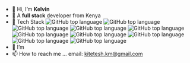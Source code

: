 - 👋 Hi, I’m **Kelvin**
- 👀 A __full stack__ developer from Kenya
- 🌱 Tech Stack ![GitHub top language](https://img.shields.io/static/v1?label=&message=JavaScript&color=yellow) ![GitHub top language](https://img.shields.io/static/v1?label=&message=HTML&color=red) ![GitHub top language](https://img.shields.io/static/v1?label=&message=REACTJS&color=gray) ![GitHub top language](https://img.shields.io/static/v1?label=&message=TailWind&color=blue) ![GitHub top language](https://img.shields.io/static/v1?label=&message=Python&color=purple) ![GitHub top language](https://img.shields.io/static/v1?label=&message=Django&color=blue) ![GitHub top language](https://img.shields.io/static/v1?label=&message=NODEJS&color=yellow) ![GitHub top language](https://img.shields.io/static/v1?label=&message=DOCKER&color=white) ![GitHub top language](https://img.shields.io/static/v1?label=&message=GIT&color=red) ![GitHub top language](https://img.shields.io/static/v1?label=&message=TypeScript&color=yellow)
- 💞️ I’m 
- 📫 How to reach me ... email: kitetesh.km@gmail.com

<!---
Kootech/Kootech is a ✨ special ✨ repository because its `README.md` (this file) appears on your GitHub profile.
You can click the Preview link to take a look at your changes.
--->
